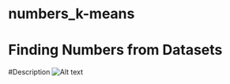 # numbers_k-means
# Finding Numbers from Datasets

#Description
![Alt text](/r/Users/devanshi/Desktop/k-means.png?raw=true "Optional Title")
